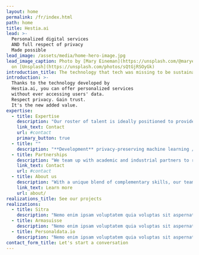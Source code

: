 ```yaml
---
layout: home
permalink: /fr/index.html
path: home
title: Hestia.ai
lead: >-
  Personalized digital services
  AND full respect of privacy
  Made possible
lead_image: /assets/media/home-hero-image.jpg
lead_image_caption: Photo by [Mary Eineman](https://unsplash.com/@maryeineman)
  on [Unsplash](https://unsplash.com/photos/sQtGjRSOyGk)
introduction_title: The technology that tech was missing to be sustainable
introduction: >- 
  Thanks to the technology developed by
  Hestia.ai, you can offer personalized services
  without ever accessing users' data.
  Respect privacy. Gain trust.
  It's the new added value.
expertise:
  - title: Expertise
    description: "Our roster of talent is ideally positioned to provide creative and strategic consultative services and custom development for innovative compaines and organisations."
    link_text: Contact
    url: #contact
    primary_button: true
  - title: ""
    description: "**Development** privacy-preserving machine learning / infrastructure building / site-app-software custom realization.\n\n**Consulting** data governance / data analysis / use case design / prototyping / consortium setup / tech communication."
  - title: Partnerships
    description: "We team up with academic and industrial partners to respond to national or European calls for projects. Thanks to our track record and the quality of our work, we have already obtained XXX € in Y years."
    link_text: Contact
    url: #contact
  - title: About us
    description: "With a unique blend of complementary skills, our team has a focused understanding of today's world and client needs. We leverage this experience to develop the ideal solution for a range of privacy-friendly challenges."
    link_text: Learn more
    url: about/
realizations_title: See our projects
realizations:
  - title: Sitra
    description: "Nemo enim ipsam voluptatem quia voluptas sit aspernatur aut odit aut fugit, sed quia."
  - title: Armasuisse
    description: "Nemo enim ipsam voluptatem quia voluptas sit aspernatur aut odit aut fugit, sed quia."
  - title: Personaldata.io
    description: "Nemo enim ipsam voluptatem quia voluptas sit aspernatur aut odit aut fugit, sed quia."
contact_form_title: Let's start a conversation
---
```

